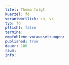 ```yaml
---
titel: Thema folgt
kuerzel: fd
verantwortlich: cn, vs
typ: fd
pflicht: false
termine: 
empfohlene-voraussetzungen: 
published: true
dauer: 180
raum: 
info: 
---
```



